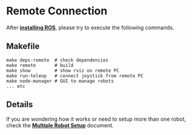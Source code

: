 # Remote Connection

After [**installing ROS**](RosInstallation.md), please try to execute the following commands. 

## Makefile
```
make deps-remote  # check dependencies
make remote       # build
make show         # show rviz on remote PC
make run-teleop   # connect joystick from remote PC
make node-manager # GUI to manage robots
... etc
```

## Details
If you are wondering how it works or need to setup more than one robot, check the [**Multiple Robot Setup**](MultiRobot.md) document.
